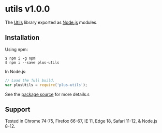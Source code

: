 # utils v1.0.0

The [Utils](https://utils.itnoemo.com/) library exported as [Node.js](https://nodejs.org/) modules.

## Installation

Using npm:
```shell
$ npm i -g npm
$ npm i --save plus-utils
```

In Node.js:
```js
// Load the full build.
var plusUtils = require('plus-utils');
```

See the [package source](https://github.com/weixiaodece/plus-utils) for more details.s

## Support

Tested in Chrome 74-75, Firefox 66-67, IE 11, Edge 18, Safari 11-12, & Node.js 8-12.
